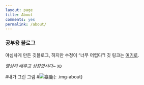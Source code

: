 ```yaml
---
layout: page
title: About
comments: yes
permalink: /about/
---
```



### 공부용 블로그

야심차게 만든 깃블로그, 하지만 수정이 <q>너무 어렵다</q>!
깃 링크는 [여기로](https://github.com/daJarae/).

<cite>열심히 배우고 성장합시다~</cite> <code>XD</code>

#내가 그린 그림
#![麋鹿](https://ibb.co/2KNnFTz){: .img-about}


